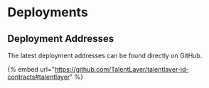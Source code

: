# Deployments

## Deployment Addresses

The latest deployment addresses can be found directly on GitHub.&#x20;

{% embed url="https://github.com/TalentLayer/talentlayer-id-contracts#talentlayer" %}
